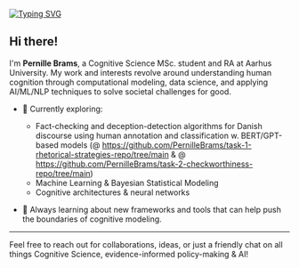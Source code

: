 <!-- Banner / Typing SVG -->
[![Typing SVG](https://readme-typing-svg.herokuapp.com?font=Bricolage+Grotesque&size=45&pause=1000&color=0000FF&width=500&height=80&lines=Pernille+Brams;Cognitive+Science+MSc.;Aarhus+University)](https://git.io/typing-svg)

<!-- Short Introduction -->
## Hi there! 
I'm **Pernille Brams**, a Cognitive Science MSc. student and RA at Aarhus University. My work and interests revolve around understanding human cognition through computational modeling, data science, and applying AI/ML/NLP techniques to solve societal challenges for good.

- 📖 Currently exploring:  
  - Fact-checking and deception-detection algorithms for Danish discourse using human annotation and classification w. BERT/GPT-based models (@ https://github.com/PernilleBrams/task-1-rhetorical-strategies-repo/tree/main & @ https://github.com/PernilleBrams/task-2-checkworthiness-repo/tree/main)
  - Machine Learning & Bayesian Statistical Modeling  
  - Cognitive architectures & neural networks  

- 🌱 Always learning about new frameworks and tools that can help push the boundaries of cognitive modeling.

---

Feel free to reach out for collaborations, ideas, or just a friendly chat on all things Cognitive Science, evidence-informed policy-making & AI!
